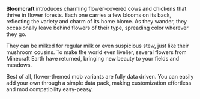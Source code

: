 **Bloomcraft** introduces charming flower-covered cows and chickens that thrive in flower forests. Each one carries a few blooms on its back, reflecting the variety and charm of its home biome. As they wander, they occasionally leave behind flowers of their type, spreading color wherever they go.

They can be milked for regular milk or even suspicious stew, just like their mushroom cousins. To make the world even livelier, several flowers from Minecraft Earth have returned, bringing new beauty to your fields and meadows.

Best of all, flower-themed mob variants are fully data driven. You can easily add your own through a simple data pack, making customization effortless and mod compatibility easy-peasy.
